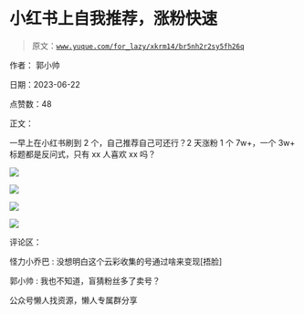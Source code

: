 # 小红书上自我推荐，涨粉快速

> 原文：[`www.yuque.com/for_lazy/xkrm14/br5nh2r2sy5fh26q`](https://www.yuque.com/for_lazy/xkrm14/br5nh2r2sy5fh26q)

作者： 郭小帅

日期：2023-06-22

点赞数：48

正文：

一早上在小红书刷到 2 个，自己推荐自己可还行？2 天涨粉 1 个 7w+，一个 3w+ 标题都是反问式，只有 xx 人喜欢 xx 吗？

![](img/a12f2b98820ad6a2b9a152e723e74d51.png)  

![](img/f11f71304d7e32fc73818c6ecd583a21.png)  

![](img/edae1c0425ad359d1369e7a080fbd448.png)  

![](img/89b9bf2180322624beef8891206842b8.png)  

评论区：

怪力小乔巴 : 没想明白这个云彩收集的号通过啥来变现[捂脸]

郭小帅 : 我也不知道，盲猜粉丝多了卖号？

公众号懒人找资源，懒人专属群分享

